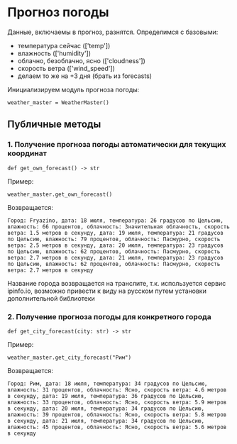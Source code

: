 # Прогноз погоды

Данные, включаемы в прогноз, разнятся. Определимся с базовыми:
- температура сейчас (['temp'])
- влажность (['humidity'])
- облачно, безоблачно, ясно (['cloudness'])
- скорость ветра (['wind_speed'])
- делаем то же на +3 дня (брать из forecasts)

Инициализируем модуль прогноза погоды:
```
weather_master = WeatherMaster()
```

## Публичные методы

### 1. Получение прогноза погоды автоматически для текущих координат
```
def get_own_forecast() -> str
```
Пример:
```
weather_master.get_own_forecast()
```
Возвращается:
```
Город: Fryazino, дата: 18 июля, температура: 26 градусов по Цельсию, влажность: 66 процентов, облачность: Значительная облачность, скорость ветра: 1.5 метров в секунду, дата: 19 июля, температура: 21 градусов по Цельсию, влажность: 79 процентов, облачность: Пасмурно, скорость ветра: 2.5 метров в секунду, дата: 20 июля, температура: 23 градусов по Цельсию, влажность: 62 процентов, облачность: Пасмурно, скорость ветра: 2.7 метров в секунду, дата: 21 июля, температура: 23 градусов по Цельсию, влажность: 62 процентов, облачность: Пасмурно, скорость ветра: 2.7 метров в секунду
```
Название города возвращается на транслите, т.к. используется сервис ipinfo.io,
возможно привести к виду на русском путем установки дополнительной библиотеки
### 2. Получение прогноза погоды для конкретного города
```
def get_city_forecast(city: str) -> str
```
Пример:
```
weather_master.get_city_forecast("Рим")
```
Возвращается:
```
Город: Рим, дата: 18 июля, температура: 34 градусов по Цельсию, влажность: 31 процентов, облачность: Ясно, скорость ветра: 4.6 метров в секунду, дата: 19 июля, температура: 36 градусов по Цельсию, влажность: 33 процентов, облачность: Ясно, скорость ветра: 5.9 метров в секунду, дата: 20 июля, температура: 34 градусов по Цельсию, влажность: 39 процентов, облачность: Ясно, скорость ветра: 5.8 метров в секунду, дата: 21 июля, температура: 34 градусов по Цельсию, влажность: 45 процентов, облачность: Ясно, скорость ветра: 5.6 метров в секунду
```
